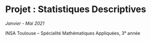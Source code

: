 # Projet : Statistiques Descriptives

*Janvier - Mai 2021*

INSA Toulouse – Spécialité Mathématiques Appliquées, 3ᵉ année
